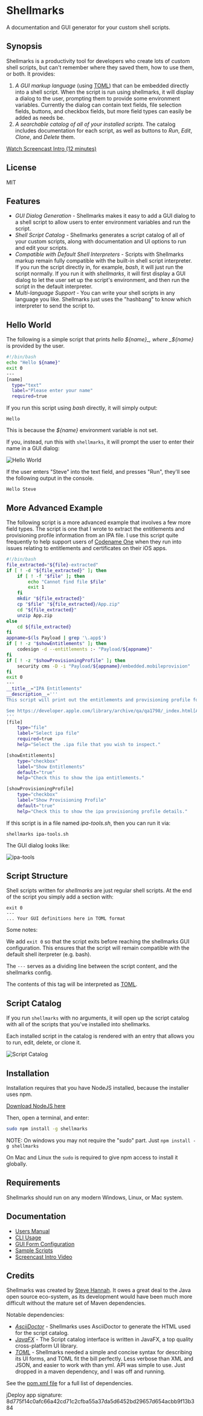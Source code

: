 # Shellmarks
A documentation and GUI generator for your custom shell scripts.

## Synopsis

Shellmarks is a productivity tool for developers who create lots of custom shell scripts, but can't remember where they saved them, how to use them, or both.  It provides:

1. *A GUI markup language* (using [TOML](https://toml.io/en/)) that can be embedded directly into a shell script. When the script is run using shellmarks, it will display a dialog to the user, prompting them to provide some environment variables.  Currently the dialog can contain text fields, file selection fields, buttons, and checkbox fields, but more field types can easily be added as needs be.
2. *A searchable catalog of all of your installed scripts*.  The catalog includes documentation for each script, as well as buttons to _Run_, _Edit_, _Clone_, and _Delete_ them.

[Watch Screencast Intro (12 minutes)](https://youtu.be/8JwSA3rh39Y)

## License

MIT

## Features

- *GUI Dialog Generation* - Shellmarks makes it easy to add a GUI dialog to a shell script to allow users to enter environment variables and run the script.
- *Shell Script Catalog* - Shellmarks generates a script catalog of all of your custom scripts, along with documentation and UI options to run and edit your scripts.
- *Compatible with Default Shell Interpreters* - Scripts with Shellmarks markup remain fully compatible with the built-in shell script interpreter.  If you run the script directly in, for example, _bash_, it will just run the script normally.  If you run it with _shellmarks_, it will first display a GUI dialog to let the user set up the script's environment, and then run the script in the default interpreter.
- *Multi-language Support* - You can write your shell scripts in any language you like.  Shellmarks just uses the "hashbang" to know which interpreter to send the script to.

## Hello World

The following is a simple script that prints _hello ${name}_, where _${name}_ is provided by the user.

```bash
#!/bin/bash
echo "Hello ${name}"
exit 0
---
[name]
  type="text"
  label="Please enter your name"
  required=true
```

If you run this script using _bash_ directly, it will simply output:

~~~
Hello
~~~

This is because the _${name}_ environment variable is not set.

If you, instead, run this with `shellmarks`, it will prompt the user to enter their name in a GUI dialog:

![Hello World](images/hello-world.png)

If the user enters "Steve" into the text field, and presses "Run", they'll see the following output in the console.

~~~
Hello Steve
~~~

## More Advanced Example

The following script is a more advanced example that involves a few more field types.  The script is one that I wrote to extract the entitlements and provisioning profile information from an IPA file.  I use this script quite frequently to help support users of [Codename One](https://www.codenameone.com) when they run into issues relating to entitlements and certificates on their iOS apps.

```bash
#!/bin/bash
file_extracted="${file}-extracted"
if [ ! -d "${file_extracted}" ]; then
    if [ ! -f "$file" ]; then
        echo "Cannot find file $file"
        exit 1
    fi
    mkdir "${file_extracted}"
    cp "$file" "${file_extracted}/App.zip"
    cd "${file_extracted}"
    unzip App.zip
else
    cd ${file_extracted}
fi
appname=$(ls Payload | grep '\.app$')
if [ ! -z "$showEntitlements" ]; then
    codesign -d --entitlements :- "Payload/${appname}"
fi
if [ ! -z "$showProvisioningProfile" ]; then
    security cms -D -i "Payload/${appname}/embedded.mobileprovision"
fi
exit 0
---
__title__="IPA Entitlements"
__description__='''
This script will print out the entitlements and provisioning profile for given .ipa file.

See https://developer.apple.com/library/archive/qa/qa1798/_index.html[Apple Tech Article] for more information.
'''
[file]
    type="file"
    label="Select ipa file"
    required=true
    help="Select the .ipa file that you wish to inspect."

[showEntitlements]
    type="checkbox"
    label="Show Entitlements"
    default="true"
    help="Check this to show the ipa entitlements."

[showProvisioningProfile]
    type="checkbox"
    label="Show Provisioning Profile"
    default="true"
    help="Check this to show the ipa provisioning profile details."
```

If this script is in a file named _ipa-tools.sh_, then you can run it via:

~~~
shellmarks ipa-tools.sh
~~~

The GUI dialog looks like:

![ipa-tools](images/ipa-tools.png)

## Script Structure

Shell scripts written for _shellmarks_ are just regular shell scripts.  At the end of the script you simply add a section with:

~~~
exit 0
---
... Your GUI definitions here in TOML format
~~~

Some notes:

We add `exit 0` so that the script exits before reaching the shellmarks GUI configuration.  This ensures that the script will remain compatible with the default shell iterpreter (e.g. bash).

The `---` serves as a dividing line between the script content, and the shellmarks config.

The contents of this tag will be interpreted as [TOML](https://toml.io/en/).

## Script Catalog

If you run `shellmarks` with no arguments, it will open up the script catalog with all of the scripts that you've installed into shellmarks.

Each installed script in the catalog is rendered with an entry that allows you to run, edit, delete, or clone it.  

![Script Catalog](https://shannah.github.io/shellmarks/manual/images/shellmarks-catalog-samples.png)

## Installation

Installation requires that you have NodeJS installed, because the installer uses npm.

[Download NodeJS here](https://nodejs.org/en/download/)

Then, open a terminal, and enter:

```bash
sudo npm install -g shellmarks
```

NOTE: On windows you may not require the "sudo" part.  Just `npm install -g shellmarks`

On Mac and Linux the `sudo` is required to give npm access to install it globally.

## Requirements

Shellmarks should run on any modern Windows, Linux, or Mac system.

## Documentation

- [Users Manual](https://shannah.github.io/shellmarks/manual)
- [CLI Usage](https://shannah.github.io/shellmarks/manual/#cli)
- [GUI Form Configuration](https://shannah.github.io/shellmarks/manual/#config)
- [Sample Scripts](sample-scripts)
- [Screencast Intro Video](https://youtu.be/8JwSA3rh39Y)

## Credits

Shellmarks was created by [Steve Hannah](https://sjhannah.com).  It owes a great deal to the Java open source eco-system, as its development would have been much more difficult without the mature set of Maven dependencies.

Notable dependencies:

- *[AsciiDoctor](https://asciidoctor.org/)* - Shellmarks uses AsciiDoctor to generate the HTML used for the script catalog.
- *[JavaFX](https://openjfx.io/)* - The Script catalog interface is written in JavaFX, a top quality cross-platform UI library.
- *[TOML](https://toml.io/en/)* - Shellmarks needed a simple and concise syntax for describing its UI forms, and TOML fit the bill perfectly.  Less verbose than XML and JSON, and easier to work with than yml.  API was simple to use.  Just dropped in a maven dependency, and I was off and running.

See the [pom.xml file](pom.xml) for a full list of dependencies.

jDeploy app signature: 8d775f14c0afc66a42cd71c2cfba55a37da5d6452bd29657d654acbb9f13b384
